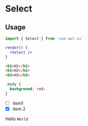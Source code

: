 # Select 

## Usage


```jsx
import { Select } from 'vue-owl-ui'

render() {
  <Select />
}
```

```html
<h1>H1</h1>
<h2>H2</h2>
<h3>H3</h3>
```

```css
.body {
  background: red;
}
```
- [ ] item1
- [X] item 2

Hello `World`
